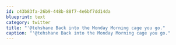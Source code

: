 ```yaml
---
id: c43b83fa-26b9-448b-88f7-4e6bf7dd14da
blueprint: text
category: twitter
title: "'@tehshane Back into the Monday Morning cage you go."
caption: "'@tehshane Back into the Monday Morning cage you go."
---
```

